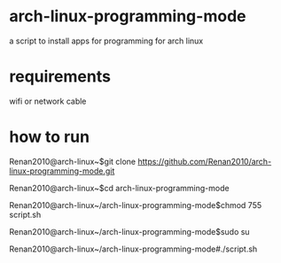 # arch-linux-programming-mode
a script to install apps for programming for arch linux
# requirements
wifi or network cable
# how to run
Renan2010@arch-linux~$git clone https://github.com/Renan2010/arch-linux-programming-mode.git

Renan2010@arch-linux~$cd arch-linux-programming-mode

Renan2010@arch-linux~/arch-linux-programming-mode$chmod 755 script.sh

Renan2010@arch-linux~/arch-linux-programming-mode$sudo su

Renan2010@arch-linux~/arch-linux-programming-mode#./script.sh
